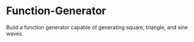 # Function-Generator
Build a function generator capable of generating square, triangle, and sine waves.
